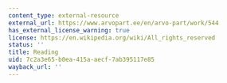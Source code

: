 ```yaml
---
content_type: external-resource
external_url: https://www.arvopart.ee/en/arvo-part/work/544
has_external_license_warning: true
license: https://en.wikipedia.org/wiki/All_rights_reserved
status: ''
title: Reading
uid: 7c2a3e65-b0ea-415a-aecf-7ab395117e85
wayback_url: ''
---
```

